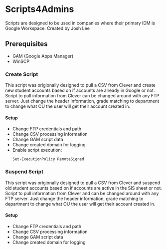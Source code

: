 # Scripts4Admins
Scripts are designed to be used in companies where their primary IDM is Google Workspace.
Created by Josh Lee

## Prerequisites
- GAM (Google Apps Manager)
- WinSCP

### Create Script
This script was origionally designed to pull a CSV from Clever and create new student accounts based on if accounts are already in Google or not. Script to pull information from Clever can be changed around with any FTP server. Just change the header information, grade matching to department to change what OU the user will get their account created in.

#### Setup
- Change FTP credentials and path
- Change CSV processing information
- Change GAM script data
- Change created domain for logging
- Enable script execution:
  ```
  Set-ExecutionPolicy RemoteSigned
  ```

### Suspend Script
This script was origionally designed to pull a CSV from Clever and suspend old student accounts based on if accounts are active in the SIS sheet or not. Script to pull information from Clever and can be changed around with any FTP server. Just change the header information, grade matching to department to change what OU the user will get their account created in.

#### Setup
- Change FTP credentials and path
- Change CSV processing information
- Change GAM script data
- Change created domain for logging
